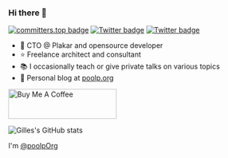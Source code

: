 ### Hi there 👋
[![committers.top badge](https://user-badge.committers.top/france_private/poolpOrg.svg)](https://user-badge.committers.top/france_private/poolpOrg)
[![Twitter badge](https://img.shields.io/twitter/follow/poolpOrg?style=social)](https://twitter.com/poolpOrg)
[![Twitter badge](https://img.shields.io/badge/LinkedIn-0077B5?style=social&logo=linkedin)](https://www.linkedin.com/in/gilles.chehade)

- 🔭 CTO @ Plakar and opensource developer
- ⭐️ Freelance architect and consultant
- 📚 I occasionally teach or give private talks on various topics
- 🚀 Personal blog at [poolp.org](https://poolp.org)

<a href="https://www.buymeacoffee.com/poolpOrg" target="_blank"><img src="https://cdn.buymeacoffee.com/buttons/v2/default-yellow.png" alt="Buy Me A Coffee" style="height: 60px !important;width: 217px !important;" ></a>

![Gilles's GitHub stats](https://github-readme-stats.vercel.app/api?username=poolporg&show_icons=true&count_private=true&theme=dark)

<!--
**nunocoracao/nunocoracao** is a ✨ _special_ ✨ repository because its `README.md` (this file) appears on your GitHub profile.

Here are some ideas to get you started:

- 🔭 I’m currently working on ...
- 🌱 I’m currently learning ...
- 👯 I’m looking to collaborate on ...
- 🤔 I’m looking for help with ...
- 💬 Ask me about ...
- 📫 How to reach me: ...
- 😄 Pronouns: ...
- ⚡ Fun fact: ...
-->

I'm <a href="https://X.com/poolpOrg">@poolpOrg</a>
